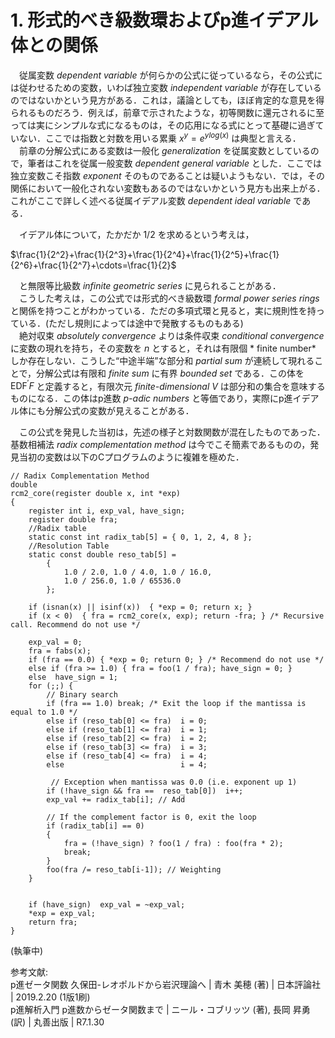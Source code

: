 # 1. 形式的べき級数環およびp進イデアル体との関係

　従属変数 *dependent variable* が何らかの公式に従っているなら，その公式には従わせるための変数，いわば独立変数 *independent variable* が存在しているのではないかという見方がある．これは，議論としても，ほぼ肯定的な意見を得られるものだろう．例えば，前章で示されたような，初等関数に還元されるに至っては実にシンプルな式になるものは，その応用になる式にとって基礎に過ぎていない．ここでは指数と対数を用いる累乗 $x^y=e^{y log(x)}$ は典型と言える．  
　前章の分解公式にある変数は一般化 *generalization* を従属変数としているので，筆者はこれを従属一般変数 *dependent general variable* とした．ここでは独立変数こそ指数 *exponent* そのものであることは疑いようもない．では，その関係において一般化されない変数もあるのではないかという見方も出来上がる．これがここで詳しく述べる従属イデアル変数 *dependent ideal variable* である．  

　イデアル体について，たかだか $1/2$ を求めるという考えは，  

$\frac{1}{2^2}+\frac{1}{2^3}+\frac{1}{2^4}+\frac{1}{2^5}+\frac{1}{2^6}+\frac{1}{2^7}+\cdots=\frac{1}{2}$

　と無限等比級数 *infinite geometric series* に見られることがある．  
　こうした考えは，この公式では形式的べき級数環 *formal power series rings* と関係を持つことがわかっている．ただの多項式環と見ると，実に規則性を持っている．(ただし規則によっては途中で発散するものもある)  
　絶対収束 *absolutely convergence* よりは条件収束 *conditional convergence* に変数の現れを持ち，その変数を $n$ とすると，それは有限個 * finite number* しか存在しない．こうした“中途半端”な部分和 *partial sum* が連続して現れることで，分解公式は有限和 *finite sum* に有界 *bounded set* である．この体を $\text{EDF}^\prime F$ と定義すると，有限次元 *finite-dimensional* $V$ は部分和の集合を意味するものになる．この体はp進数 *p-adic numbers* と等価であり，実際にp進イデアル体にも分解公式の変数が見えることがある． 　

　この公式を発見した当初は，先述の様子と対数関数が混在したものであった．基数相補法 *radix complementation method* は今でこそ簡素であるものの，発見当初の変数は以下のCプログラムのように複雑を極めた．  

```CXX
// Radix Complementation Method
double
rcm2_core(register double x, int *exp)
{
	register int i, exp_val, have_sign;
	register double fra;
	//Radix table
	static const int radix_tab[5] = { 0, 1, 2, 4, 8 };
	//Resolution Table
	static const double reso_tab[5] =
		{
			1.0 / 2.0, 1.0 / 4.0, 1.0 / 16.0,
			1.0 / 256.0, 1.0 / 65536.0
		};
	
	if (isnan(x) || isinf(x))  { *exp = 0; return x; }
	if (x < 0)  { fra = rcm2_core(x, exp); return -fra; } /* Recursive call. Recommend do not use */
	
	exp_val = 0;
	fra = fabs(x);
	if (fra == 0.0) { *exp = 0; return 0; } /* Recommend do not use */
	else if (fra >=	1.0) { fra = foo(1 / fra); have_sign = 0; }
	else  have_sign = 1;
	for (;;) {
		// Binary search
		if (fra == 1.0) break; /* Exit the loop if the mantissa is equal to 1.0 */
		else if (reso_tab[0] <= fra)  i = 0;
		else if (reso_tab[1] <= fra)  i = 1;
		else if (reso_tab[2] <= fra)  i = 2;
		else if (reso_tab[3] <= fra)  i = 3;
		else if (reso_tab[4] <= fra)  i = 4;
		else                          i = 4;
		
		 // Exception when mantissa was 0.0 (i.e. exponent up 1)
		if (!have_sign && fra ==  reso_tab[0])  i++;
		exp_val += radix_tab[i]; // Add
		
		// If the complement factor is 0, exit the loop
		if (radix_tab[i] == 0)
		{
			fra = (!have_sign) ? foo(1 / fra) : foo(fra * 2);
			break;
		}
		foo(fra /= reso_tab[i-1]); // Weighting
	}
	
	
	if (have_sign) 	exp_val = ~exp_val;
	*exp = exp_val;
	return fra;
}
```

(執筆中)

参考文献:  
p進ゼータ関数 久保田-レオポルドから岩沢理論へ | 青木 美穂 (著) | 日本評論社 | 2019.2.20 (1版1刷)  
p進解析入門 p進数からゼータ関数まで | ニール・コブリッツ (著), 長岡 昇勇 (訳) | 丸善出版 | R7.1.30  
